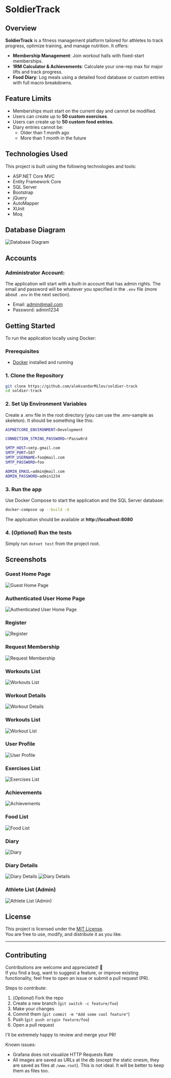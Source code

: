 # SoldierTrack

## Overview

**SoldierTrack** is a fitness management platform tailored for athletes to track progress, optimize training, and manage nutrition. It offers:

- **Membership Management**: Join workout halls with fixed-start memberships.
- **1RM Calculator & Achievements**: Calculate your one-rep max for major lifts and track progress.
- **Food Diary**: Log meals using a detailed food database or custom entries with full macro breakdowns.

## Feature Limits

- Memberships must start on the current day and cannot be modified.
- Users can create up to **50 custom exercises**.
- Users can create up to **50 custom food entries**.
- Diary entries cannot be:
  - Older than 1 month ago
  - More than 1 month in the future

## Technologies Used

This project is built using the following technologies and tools:

- ASP.NET Core MVC
- Entity Framework Core
- SQL Server
- Bootstrap
- jQuery
- AutoMapper
- XUnit
- Moq

## Database Diagram

![Database Diagram](https://github.com/aleksandarMilev/soldier-track/blob/master/screenshots/db.png)

## Accounts

### Administrator Account:

The application will start with a built-in account that has admin rights. The email and password will be whatever you specified in the `.env` file (more about `.env` in the next section).

- Email: admin@mail.com
- Password: admin1234

## Getting Started

To run the application locally using Docker:

### Prerequisites

- [Docker](https://www.docker.com/products/docker-desktop) installed and running

### 1. Clone the Repository

```bash
git clone https://github.com/aleksandarMilev/soldier-track
cd soldier-track
```

### 2. Set Up Environment Variables

Create a .env file in the root directory (you can use the .env-sample as skeleton). It should be something like this:

```bash
ASPNETCORE_ENVIRONMENT=Development

CONNECTION_STRING_PASSWORD=!Passw0rd

SMTP_HOST=smtp.gmail.com
SMTP_PORT=587
SMTP_USERNAME=foo@mail.com
SMTP_PASSWORD=foo

ADMIN_EMAIL=admin@mail.com
ADMIN_PASSWORD=admin1234

```

### 3. Run the app

Use Docker Compose to start the application and the SQL Server database:

```bash
docker-compose up --build -d
```

The application should be available at **http://localhost:8080**

### 4. (_Optional_) Run the tests

Simply run `dotnet test` from the project root.

## Screenshots

### Guest Home Page

![Guest Home Page](https://github.com/aleksandarMilev/soldier-track/blob/master/screenshots/home.png)

### Authenticated User Home Page

![Authenticated User Home Page](https://github.com/aleksandarMilev/soldier-track/blob/master/screenshots/home-aut.png)

### Register

![Register](https://github.com/aleksandarMilev/soldier-track/blob/master/screenshots/register.png)

### Request Membership

![Request Membership](https://github.com/aleksandarMilev/soldier-track/blob/master/screenshots/request-m-form.png)

### Workouts List

![Workouts List](https://github.com/aleksandarMilev/soldier-track/blob/master/screenshots/workouts.png)

### Workout Details

![Workout Details](https://github.com/aleksandarMilev/soldier-track/blob/master/screenshots/w-details.png)

### Workouts List

![Workout List](https://github.com/aleksandarMilev/soldier-track/blob/master/screenshots/workouts.png)

### User Profile

![User Profile](https://github.com/aleksandarMilev/soldier-track/blob/master/screenshots/profile.png)

### Exercises List

![Exercises List](https://github.com/aleksandarMilev/soldier-track/blob/master/screenshots/exercises.png)

### Achievements

![Achievements](https://github.com/aleksandarMilev/soldier-track/blob/master/screenshots/achv.png)

### Food List

![Food List](https://github.com/aleksandarMilev/soldier-track/blob/master/screenshots/food.png)

### Diary

![Diary](https://github.com/aleksandarMilev/soldier-track/blob/master/screenshots/diary.png)

### Diary Details

![Diary Details](https://github.com/aleksandarMilev/soldier-track/blob/master/screenshots/diary-d-1.png)
![Diary Details](https://github.com/aleksandarMilev/soldier-track/blob/master/screenshots/diary-d-2.png)

### Athlete List (Admin)

![Athlete List (Admin)](https://github.com/aleksandarMilev/soldier-track/blob/master/screenshots/admin-athlete.png)

## License

This project is licensed under the [MIT License](https://opensource.org/licenses/MIT).  
You are free to use, modify, and distribute it as you like.

---

## Contributing

Contributions are welcome and appreciated! 🙌  
If you find a bug, want to suggest a feature, or improve existing functionality, feel free to open an issue or submit a pull request (PR).

Steps to contribute:

1. (_Optional_) Fork the repo
2. Create a new branch (`git switch -c feature/foo`)
3. Make your changes
4. Commit them (`git commit -m "Add some cool feature"`)
5. Push (`git push origin feature/foo`)
6. Open a pull request

I'll be extremely happy to review and merge your PR!

Known issues:

- Grafana does not visualize HTTP Requests Rate
- All images are saved as URLs at the db (except the static onesm, they are saved as files at `/www.root`). This is not ideal. It will be better to keep them as files too.
